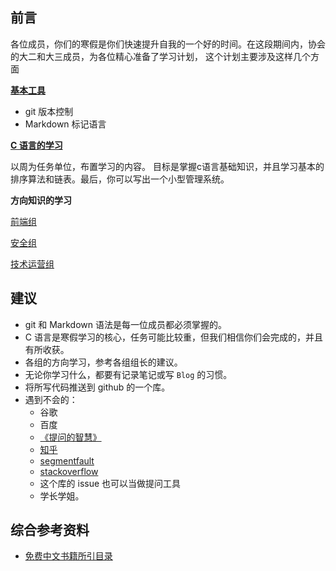 ## 前言

各位成员，你们的寒假是你们快速提升自我的一个好的时间。在这段期间内，协会的大二和大三成员，为各位精心准备了学习计划，
这个计划主要涉及这样几个方面

[**基本工具**](./git_Markdown.md)
   - git 版本控制
   - Markdown 标记语言
   
[**C 语言的学习**](./c.md)
 
以周为任务单位，布置学习的内容。
目标是掌握c语言基础知识，并且学习基本的排序算法和链表。最后，你可以写出一个小型管理系统。

**方向知识的学习**
 
 [前端组](./web.md)

 [安全组](./safe.md)  
 
 [技术运营组](./ope.md)
 
## 建议 
* git 和 Markdown 语法是每一位成员都必须掌握的。
* C 语言是寒假学习的核心，任务可能比较重，但我们相信你们会完成的，并且有所收获。
* 各组的方向学习，参考各组组长的建议。
* 无论你学习什么，都要有记录笔记或写 `Blog` 的习惯。
* 将所写代码推送到 github 的一个库。
* 遇到不会的：
  *   谷歌
  *   百度
  *   [《提问的智慧》](http://www.jianshu.com/p/60dd8e9cd12f)
  *   [知乎]( https://www.zhihu.com/)
  *   [segmentfault](http://segmentfault.com/)
  *   [stackoverflow](http://stackoverflow.com/)
  *   这个库的 issue 也可以当做提问工具
  *   学长学姐。

## 综合参考资料
 - [免费中文书籍所引目录](https://github.com/vhf/free-programming-books/blob/master/free-programming-books-zh.md#cc)


    


  
   
  
